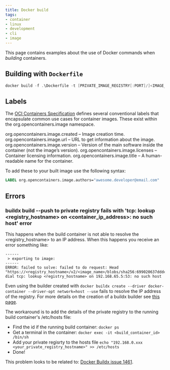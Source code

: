 ```yaml
---
title: Docker build
tags:
- container
- linux
- development
- cli
- image
---
```


This page contains examples about the use of Docker commands when _building_ containers.
<!--more-->

## Building with `Dockerfile`

```powershell
docker build -f .\Dockerfile -t [PRIVATE_IMAGE_REGISTRY[:PORT]/]<IMAGE_NAME>[:<VERSION_TAG>] .
```

## Labels

The [OCI Containers Specification](https://github.com/opencontainers/image-spec/blob/main/annotations.md#pre-defined-annotation-keys) 
defines several conventional labels that encapsulate common use cases for container images. These exist within the org.opencontainers.image namespace.

org.opencontainers.image.created – Image creation time.
org.opencontainers.image.url – URL to get information about the image.
org.opencontainers.image.version – Version of the main software inside the container (not the image’s version).
org.opencontainers.image.licenses – Container licensing information.
org.opencontainers.image.title – A human-readable name for the container.

To add these to your built image use the following syntax:
```dockerfile
LABEL org.opencontainers.image.authors="awesome.developer@email.com"
```

## Errors

### buildx build --push to private registry fails with 'tcp: lookup <registry_hostname> on <container_ip_address>: no such host' error

This happens when the build container is not able to resolve the <registry_hostname> to an IP address. When this happens
you receive an error something like:
```text
------
 > exporting to image:
------
ERROR: failed to solve: failed to do request: Head "https://<registry_hostname>/v2/<image_name>/blobs/sha256:699020637dddc10710f773812992bbccd136879ea4680f4a3a819e95c6b65055": dial tcp: lookup <registry_hostname> on 192.168.65.5:53: no such host
```

Even using the builder created with `docker buildx create --driver docker-container --driver-opt network=host --use` fails to resolve the IP address of the registry. For more details on the creation of a buildx builder see [this page](https://docs.docker.com/engine/reference/commandline/buildx_create/#driver-opt).

The workaround is to add the details of the private registry to the running build container's /etc/hosts file:

* Find the id if the running build container: `docker ps`
* Get a terminal in the container: `docker exec -it <build_container_id> /bin/sh`
* Add your private regisrty to the hosts file `echo "192.168.0.xxx    <your_private_registry_hostname>" >> /etc/hosts`
* Done!

This problem looks to be related to: [Docker Buildx issue 1461](https://github.com/docker/buildx/issues/1461#issuecomment-1358979427).
